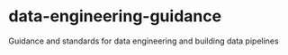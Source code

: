 # data-engineering-guidance
Guidance and standards for data engineering and building data pipelines
